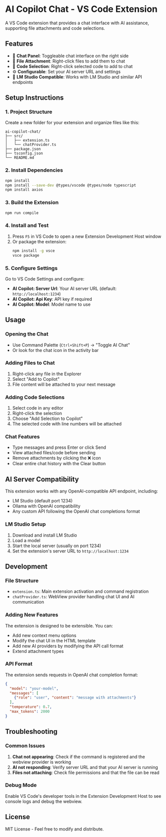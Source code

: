 # AI Copilot Chat - VS Code Extension

A VS Code extension that provides a chat interface with AI assistance, supporting file attachments and code selections.

## Features

- 💬 **Chat Panel**: Toggleable chat interface on the right side
- 📁 **File Attachment**: Right-click files to add them to chat
- 📝 **Code Selection**: Right-click selected code to add to chat
- ⚙️ **Configurable**: Set your AI server URL and settings
- 🔄 **LM Studio Compatible**: Works with LM Studio and similar API endpoints

## Setup Instructions

### 1. Project Structure
Create a new folder for your extension and organize files like this:
```
ai-copilot-chat/
├── src/
│   ├── extension.ts
│   └── chatProvider.ts
├── package.json
├── tsconfig.json
└── README.md
```

### 2. Install Dependencies
```bash
npm install
npm install --save-dev @types/vscode @types/node typescript
npm install axios
```

### 3. Build the Extension
```bash
npm run compile
```

### 4. Install and Test
1. Press `F5` in VS Code to open a new Extension Development Host window
2. Or package the extension:
   ```bash
   npm install -g vsce
   vsce package
   ```

### 5. Configure Settings
Go to VS Code Settings and configure:
- **AI Copilot: Server Url**: Your AI server URL (default: `http://localhost:1234`)
- **AI Copilot: Api Key**: API key if required
- **AI Copilot: Model**: Model name to use

## Usage

### Opening the Chat
- Use Command Palette (`Ctrl+Shift+P`) → "Toggle AI Chat"
- Or look for the chat icon in the activity bar

### Adding Files to Chat
1. Right-click any file in the Explorer
2. Select "Add to Copilot"
3. File content will be attached to your next message

### Adding Code Selections
1. Select code in any editor
2. Right-click the selection
3. Choose "Add Selection to Copilot"
4. The selected code with line numbers will be attached

### Chat Features
- Type messages and press Enter or click Send
- View attached files/code before sending
- Remove attachments by clicking the ❌ icon
- Clear entire chat history with the Clear button

## AI Server Compatibility

This extension works with any OpenAI-compatible API endpoint, including:
- LM Studio (default port 1234)
- Ollama with OpenAI compatibility
- Any custom API following the OpenAI chat completions format

### LM Studio Setup
1. Download and install LM Studio
2. Load a model
3. Start the local server (usually on port 1234)
4. Set the extension's server URL to `http://localhost:1234`

## Development

### File Structure
- `extension.ts`: Main extension activation and command registration
- `chatProvider.ts`: WebView provider handling chat UI and AI communication

### Adding New Features
The extension is designed to be extensible. You can:
- Add new context menu options
- Modify the chat UI in the HTML template
- Add new AI providers by modifying the API call format
- Extend attachment types

### API Format
The extension sends requests in OpenAI chat completion format:
```json
{
  "model": "your-model",
  "messages": [
    {"role": "user", "content": "message with attachments"}
  ],
  "temperature": 0.7,
  "max_tokens": 2000
}
```

## Troubleshooting

### Common Issues
1. **Chat not appearing**: Check if the command is registered and the webview provider is working
2. **AI not responding**: Verify server URL and that your AI server is running
3. **Files not attaching**: Check file permissions and that the file can be read

### Debug Mode
Enable VS Code's developer tools in the Extension Development Host to see console logs and debug the webview.

## License
MIT License - Feel free to modify and distribute.